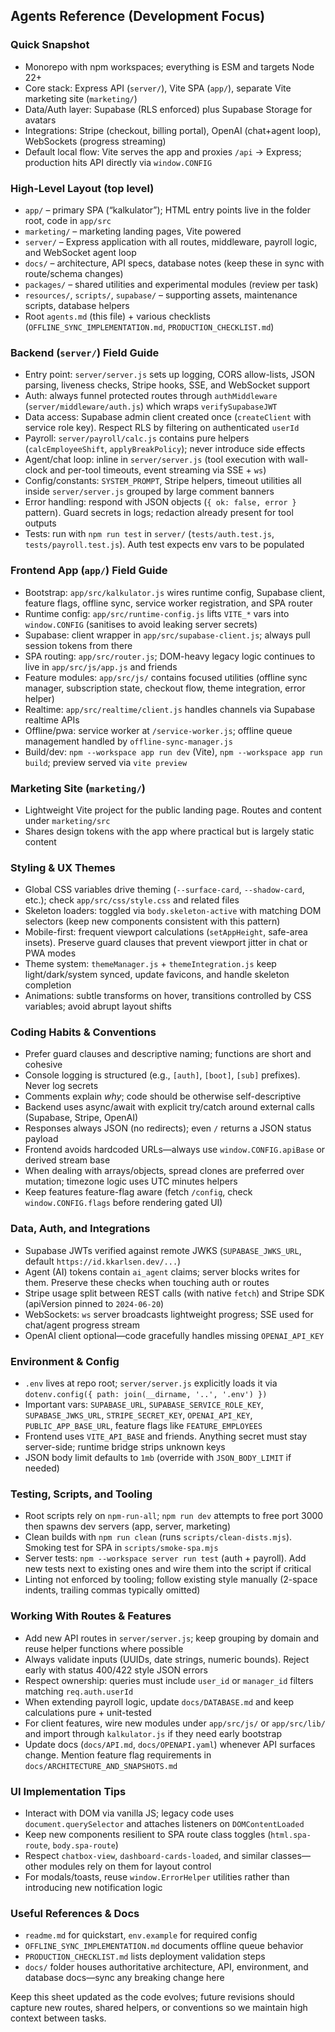 ## Agents Reference (Development Focus)

### Quick Snapshot
- Monorepo with npm workspaces; everything is ESM and targets Node 22+
- Core stack: Express API (`server/`), Vite SPA (`app/`), separate Vite marketing site (`marketing/`)
- Data/Auth layer: Supabase (RLS enforced) plus Supabase Storage for avatars
- Integrations: Stripe (checkout, billing portal), OpenAI (chat+agent loop), WebSockets (progress streaming)
- Default local flow: Vite serves the app and proxies `/api` → Express; production hits API directly via `window.CONFIG`

### High-Level Layout (top level)
- `app/` – primary SPA (“kalkulator”); HTML entry points live in the folder root, code in `app/src`
- `marketing/` – marketing landing pages, Vite powered
- `server/` – Express application with all routes, middleware, payroll logic, and WebSocket agent loop
- `docs/` – architecture, API specs, database notes (keep these in sync with route/schema changes)
- `packages/` – shared utilities and experimental modules (review per task)
- `resources/`, `scripts/`, `supabase/` – supporting assets, maintenance scripts, database helpers
- Root `agents.md` (this file) + various checklists (`OFFLINE_SYNC_IMPLEMENTATION.md`, `PRODUCTION_CHECKLIST.md`)

### Backend (`server/`) Field Guide
- Entry point: `server/server.js` sets up logging, CORS allow-lists, JSON parsing, liveness checks, Stripe hooks, SSE, and WebSocket support
- Auth: always funnel protected routes through `authMiddleware` (`server/middleware/auth.js`) which wraps `verifySupabaseJWT`
- Data access: Supabase admin client created once (`createClient` with service role key). Respect RLS by filtering on authenticated `userId`
- Payroll: `server/payroll/calc.js` contains pure helpers (`calcEmployeeShift`, `applyBreakPolicy`); never introduce side effects
- Agent/chat loop: inline in `server/server.js` (tool execution with wall-clock and per-tool timeouts, event streaming via SSE + `ws`)
- Config/constants: `SYSTEM_PROMPT`, Stripe helpers, timeout utilities all inside `server/server.js` grouped by large comment banners
- Error handling: respond with JSON objects (`{ ok: false, error }` pattern). Guard secrets in logs; redaction already present for tool outputs
- Tests: run with `npm run test` in `server/` (`tests/auth.test.js`, `tests/payroll.test.js`). Auth test expects env vars to be populated

### Frontend App (`app/`) Field Guide
- Bootstrap: `app/src/kalkulator.js` wires runtime config, Supabase client, feature flags, offline sync, service worker registration, and SPA router
- Runtime config: `app/src/runtime-config.js` lifts `VITE_*` vars into `window.CONFIG` (sanitises to avoid leaking server secrets)
- Supabase: client wrapper in `app/src/supabase-client.js`; always pull session tokens from there
- SPA routing: `app/src/router.js`; DOM-heavy legacy logic continues to live in `app/src/js/app.js` and friends
- Feature modules: `app/src/js/` contains focused utilities (offline sync manager, subscription state, checkout flow, theme integration, error helper)
- Realtime: `app/src/realtime/client.js` handles channels via Supabase realtime APIs
- Offline/pwa: service worker at `/service-worker.js`; offline queue management handled by `offline-sync-manager.js`
- Build/dev: `npm --workspace app run dev` (Vite), `npm --workspace app run build`; preview served via `vite preview`

### Marketing Site (`marketing/`)
- Lightweight Vite project for the public landing page. Routes and content under `marketing/src`
- Shares design tokens with the app where practical but is largely static content

### Styling & UX Themes
- Global CSS variables drive theming (`--surface-card`, `--shadow-card`, etc.); check `app/src/css/style.css` and related files
- Skeleton loaders: toggled via `body.skeleton-active` with matching DOM selectors (keep new components consistent with this pattern)
- Mobile-first: frequent viewport calculations (`setAppHeight`, safe-area insets). Preserve guard clauses that prevent viewport jitter in chat or PWA modes
- Theme system: `themeManager.js` + `themeIntegration.js` keep light/dark/system synced, update favicons, and handle skeleton completion
- Animations: subtle transforms on hover, transitions controlled by CSS variables; avoid abrupt layout shifts

### Coding Habits & Conventions
- Prefer guard clauses and descriptive naming; functions are short and cohesive
- Console logging is structured (e.g., `[auth]`, `[boot]`, `[sub]` prefixes). Never log secrets
- Comments explain *why*; code should be otherwise self-descriptive
- Backend uses async/await with explicit try/catch around external calls (Supabase, Stripe, OpenAI)
- Responses always JSON (no redirects); even `/` returns a JSON status payload
- Frontend avoids hardcoded URLs—always use `window.CONFIG.apiBase` or derived stream base
- When dealing with arrays/objects, spread clones are preferred over mutation; timezone logic uses UTC minutes helpers
- Keep features feature-flag aware (fetch `/config`, check `window.CONFIG.flags` before rendering gated UI)

### Data, Auth, and Integrations
- Supabase JWTs verified against remote JWKS (`SUPABASE_JWKS_URL`, default `https://id.kkarlsen.dev/...`)
- Agent (AI) tokens contain `ai_agent` claims; server blocks writes for them. Preserve these checks when touching auth or routes
- Stripe usage split between REST calls (with native `fetch`) and Stripe SDK (apiVersion pinned to `2024-06-20`)
- WebSockets: `ws` server broadcasts lightweight progress; SSE used for chat/agent progress stream
- OpenAI client optional—code gracefully handles missing `OPENAI_API_KEY`

### Environment & Config
- `.env` lives at repo root; `server/server.js` explicitly loads it via `dotenv.config({ path: join(__dirname, '..', '.env') })`
- Important vars: `SUPABASE_URL`, `SUPABASE_SERVICE_ROLE_KEY`, `SUPABASE_JWKS_URL`, `STRIPE_SECRET_KEY`, `OPENAI_API_KEY`, `PUBLIC_APP_BASE_URL`, feature flags like `FEATURE_EMPLOYEES`
- Frontend uses `VITE_API_BASE` and friends. Anything secret must stay server-side; runtime bridge strips unknown keys
- JSON body limit defaults to `1mb` (override with `JSON_BODY_LIMIT` if needed)

### Testing, Scripts, and Tooling
- Root scripts rely on `npm-run-all`; `npm run dev` attempts to free port 3000 then spawns dev servers (app, server, marketing)
- Clean builds with `npm run clean` (runs `scripts/clean-dists.mjs`). Smoking test for SPA in `scripts/smoke-spa.mjs`
- Server tests: `npm --workspace server run test` (auth + payroll). Add new tests next to existing ones and wire them into the script if critical
- Linting not enforced by tooling; follow existing style manually (2-space indents, trailing commas typically omitted)

### Working With Routes & Features
- Add new API routes in `server/server.js`; keep grouping by domain and reuse helper functions where possible
- Always validate inputs (UUIDs, date strings, numeric bounds). Reject early with status 400/422 style JSON errors
- Respect ownership: queries must include `user_id` or `manager_id` filters matching `req.auth.userId`
- When extending payroll logic, update `docs/DATABASE.md` and keep calculations pure + unit-tested
- For client features, wire new modules under `app/src/js/` or `app/src/lib/` and import through `kalkulator.js` if they need early bootstrap
- Update docs (`docs/API.md`, `docs/OPENAPI.yaml`) whenever API surfaces change. Mention feature flag requirements in `docs/ARCHITECTURE_AND_SNAPSHOTS.md`

### UI Implementation Tips
- Interact with DOM via vanilla JS; legacy code uses `document.querySelector` and attaches listeners on `DOMContentLoaded`
- Keep new components resilient to SPA route class toggles (`html.spa-route`, `body.spa-route`)
- Respect `chatbox-view`, `dashboard-cards-loaded`, and similar classes—other modules rely on them for layout control
- For modals/toasts, reuse `window.ErrorHelper` utilities rather than introducing new notification logic

### Useful References & Docs
- `readme.md` for quickstart, `env.example` for required config
- `OFFLINE_SYNC_IMPLEMENTATION.md` documents offline queue behavior
- `PRODUCTION_CHECKLIST.md` lists deployment validation steps
- `docs/` folder houses authoritative architecture, API, environment, and database docs—sync any breaking change here

Keep this sheet updated as the code evolves; future revisions should capture new routes, shared helpers, or conventions so we maintain high context between tasks.
